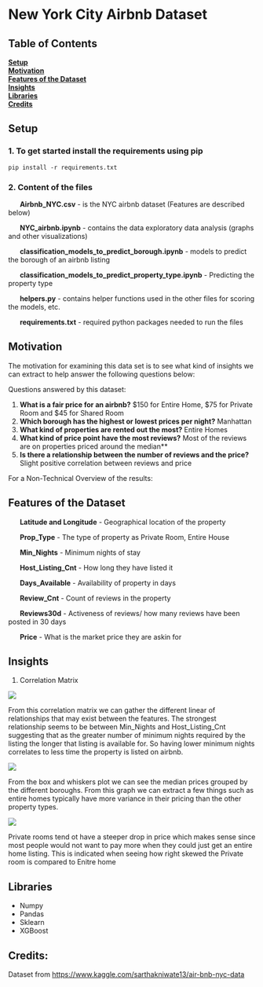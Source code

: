 # New York City Airbnb Dataset

## Table of Contents
**[Setup](#setup)**<br>
**[Motivation](#motivation)**<br>
**[Features of the Dataset](#features-of-the-dataset)**<br>
**[Insights](#insights)**<br>
**[Libraries](#libraries)**<br>
**[Credits](#credits)**<br>

## Setup

### 1. To get started install the requirements using pip

```
pip install -r requirements.txt
```
### 2. Content of the files

&nbsp;&nbsp;&nbsp;&nbsp;&nbsp;&nbsp;**Airbnb_NYC.csv** - is the NYC airbnb dataset (Features are described below)

&nbsp;&nbsp;&nbsp;&nbsp;&nbsp;&nbsp;**NYC_airbnb.ipynb** - contains the data exploratory data analysis (graphs and other visualizations)

&nbsp;&nbsp;&nbsp;&nbsp;&nbsp;&nbsp;**classification_models_to_predict_borough.ipynb** - models to predict the borough of an airbnb listing

&nbsp;&nbsp;&nbsp;&nbsp;&nbsp;&nbsp;**classification_models_to_predict_property_type.ipynb** - Predicting the property type

&nbsp;&nbsp;&nbsp;&nbsp;&nbsp;&nbsp;**helpers.py** - contains helper functions used in the other files for scoring the models, etc.

&nbsp;&nbsp;&nbsp;&nbsp;&nbsp;&nbsp;**requirements.txt** - required python packages needed to run the files 


## Motivation
The motivation for examining this data set is to see what kind of insights we can extract to help answer the following questions below:

Questions answered by this dataset:
  1. **What is a fair price for an airbnb?** $150 for Entire Home, $75 for Private Room and $45 for Shared Room
  2. **Which borough has the highest or lowest prices per night?** Manhattan
  3. **What kind of properties are rented out the most?** Entire Homes
  4. **What kind of price point have the most reviews?** Most of the reviews are on properties priced around the median**
  5. **Is there a relationship between the number of reviews and the price?** Slight positive correlation between reviews and price

For a Non-Technical Overview of the results: 

## Features of the Dataset

&nbsp;&nbsp;&nbsp;&nbsp;&nbsp;&nbsp;**Latitude and Longitude** - Geographical location of the property

&nbsp;&nbsp;&nbsp;&nbsp;&nbsp;&nbsp;**Prop_Type** - The type of property as Private Room, Entire House

&nbsp;&nbsp;&nbsp;&nbsp;&nbsp;&nbsp;**Min_Nights** - Minimum nights of stay

&nbsp;&nbsp;&nbsp;&nbsp;&nbsp;&nbsp;**Host_Listing_Cnt** - How long they have listed it

&nbsp;&nbsp;&nbsp;&nbsp;&nbsp;&nbsp;**Days_Available** - Availability of property in days

&nbsp;&nbsp;&nbsp;&nbsp;&nbsp;&nbsp;**Review_Cnt** - Count of reviews in the property

&nbsp;&nbsp;&nbsp;&nbsp;&nbsp;&nbsp;**Reviews30d** - Activeness of reviews/ how many reviews have been posted in 30 days

&nbsp;&nbsp;&nbsp;&nbsp;&nbsp;&nbsp;**Price** - What is the market price they are askin for

## Insights

1. Correlation Matrix

![](https://cdn-images-1.medium.com/max/800/1*7_cx9RQ7FUKH7qxasR6lRw.png)

From this correlation matrix we can gather the different linear of relationships that may exist between the features. The strongest relationship seems to be between Min_Nights and Host_Listing_Cnt suggesting that as the greater number of minimum nights required by the listing the longer that listing is available for. So having lower minimum nights correlates to less time the property is listed on airbnb.

![](https://cdn-images-1.medium.com/max/800/1*TXYCO3zJm_66nGt4IwoleA.png)

From the box and whiskers plot we can see the median prices grouped by the different boroughs. From this graph we can extract a few things such as entire homes typically have more variance in their pricing than the other property types.

![](https://cdn-images-1.medium.com/max/800/1*iJT3Oz77s5DmrHZesdFwNQ.png)

Private rooms tend ot have a steeper drop in price which makes sense since most people would not want to pay more when they could just get an entire home listing. This is indicated when seeing how right skewed the Private room is compared to Enitre home

## Libraries
- Numpy
- Pandas
- Sklearn
- XGBoost

## Credits:
Dataset from https://www.kaggle.com/sarthakniwate13/air-bnb-nyc-data
